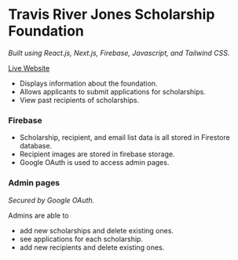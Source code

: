 # Travis River Jones Scholarship Foundation

*Built using React.js, Next.js, Firebase, Javascript, and Tailwind CSS.*

[Live Website](https://www.trjf.org/)

- Displays information about the foundation.
- Allows applicants to submit applications for scholarships.
- View past recipients of scholarships.

### Firebase
- Scholarship, recipient, and email list data is all stored in Firestore database.
- Recipient images are stored in firebase storage.
- Google OAuth is used to access admin pages.

### Admin pages
*Secured by Google OAuth.*

Admins are able to
- add new scholarships and delete existing ones.
- see applications for each scholarship.
- add new recipients and delete existing ones.
